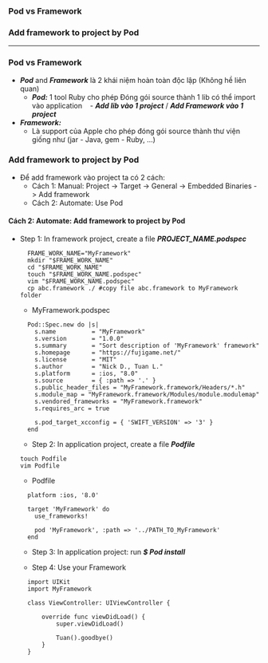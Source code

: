 ### Pod vs Framework
### Add framework to project by Pod

----------------

### Pod vs Framework
  - ***Pod*** and ***Framework*** là 2 khái niệm hoàn toàn độc lập (Không hề liên quan)
    - ***Pod:*** 1 tool Ruby cho phép Đóng gói source thành 1 lib có thể import vào application
    - ***Add lib vào 1 project*** / ***Add Framework vào 1 project***
  - ***Framework:***
    - Là support của Apple cho phép đóng gói source thành thư viện giống như (jar - Java, gem - Ruby, ...)
   
### Add framework to project by Pod
  - Để add framework vào project ta có 2 cách:
    - Cách 1: Manual: Project -> Target -> General -> Embedded Binaries -> Add framework
    - Cách 2: Automate: Use Pod

#### Cách 2: Automate: Add framework to project by Pod

- Step 1: In framework project, create a file ***PROJECT_NAME.podspec***
  
  ```
    FRAME_WORK_NAME="MyFramework"
    mkdir "$FRAME_WORK_NAME"
    cd "$FRAME_WORK_NAME"
    touch "$FRAME_WORK_NAME.podspec"
    vim "$FRAME_WORK_NAME.podspec"
    cp abc.framework ./ #copy file abc.framework to MyFramework folder
  ```
  
  - MyFramework.podspec
  
  ```
    Pod::Spec.new do |s|
      s.name          = "MyFramework"
      s.version       = "1.0.0"
      s.summary       = "Sort description of 'MyFramework' framework"
      s.homepage      = "https://fujigame.net/"
      s.license       = "MIT"
      s.author        = "Nick D., Tuan L."
      s.platform      = :ios, "8.0"
      s.source        = { :path => '.' }
      s.public_header_files = "MyFramework.framework/Headers/*.h"
      s.module_map = "MyFramework.framework/Modules/module.modulemap"
      s.vendored_frameworks = "MyFramework.framework"
      s.requires_arc = true

      s.pod_target_xcconfig = { 'SWIFT_VERSION' => '3' }
    end
  ```
  
  - Step 2: In application project, create a file ***Podfile***
  
  ```
  touch Podfile
  vim Podfile
  ```
  
  - Podfile
  ```
    platform :ios, '8.0'

    target 'MyFramework' do
      use_frameworks!

      pod 'MyFramework', :path => '../PATH_TO_MyFramework'
    end
  ```
  
  - Step 3: In application project: run ***$ Pod install***
  
  - Step 4: Use your Framework
  
  ```
    import UIKit
    import MyFramework

    class ViewController: UIViewController {

        override func viewDidLoad() {
            super.viewDidLoad()

            Tuan().goodbye()
        }
    }
  ```


